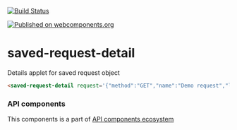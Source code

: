 [![Build Status](https://travis-ci.org/advanced-rest-client/api-url-data-model.svg?branch=stage)](https://travis-ci.org/advanced-rest-client/saved-request-detail)

[![Published on webcomponents.org](https://img.shields.io/badge/webcomponents.org-published-blue.svg)](https://www.webcomponents.org/element/advanced-rest-client/saved-request-detail)

# saved-request-detail

Details applet for saved request object

<!---
```
<custom-element-demo>
  <template>
    <link rel="import" href="saved-request-detail.html">
    <next-code-block></next-code-block>
  </template>
</custom-element-demo>
```
-->

```html
<saved-request-detail request='{"method":"GET","name":"Demo request","legacyProject":"A project (collection)","url":"https://api.domain.com/endpoint","created":1532573782247}'></saved-request-detail>
```

### API components

This components is a part of [API components ecosystem](https://elements.advancedrestclient.com/)
